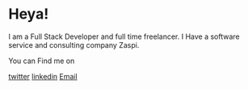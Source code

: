 # Heya!



I am a Full Stack Developer and full time freelancer. I Have a software service and consulting company Zaspi.



You can Find me on

[twitter](https://twitter.com/akashyti) [linkedin](https://linkedin.com/in/akashyti) <a href="mailto:chaudhari041@outlook.com"> Email </a>